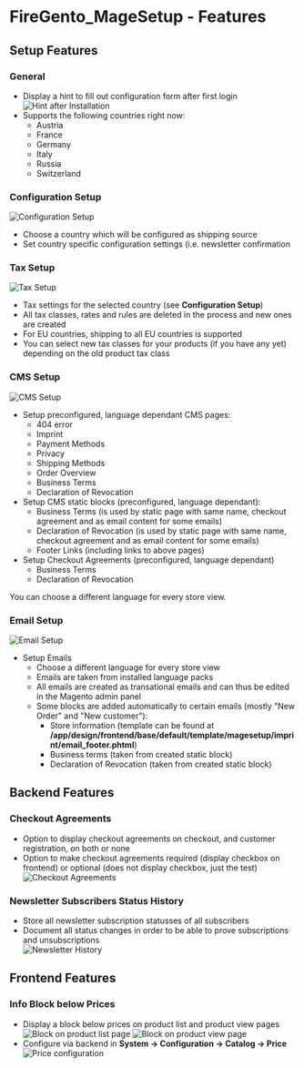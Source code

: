 FireGento_MageSetup - Features
=====================
## Setup Features
### General
- Display a hint to fill out configuration form after first login  
![Hint after Installation](https://raw.github.com/firegento/firegento-magesetup/development/docs/features/images/install-hint.png "Hint after Installation")
- Supports the following countries right now:
    * Austria
    * France
    * Germany
    * Italy
    * Russia
    * Switzerland
    
### Configuration Setup
![Configuration Setup](https://raw.github.com/firegento/firegento-magesetup/development/docs/features/images/setup-configuration.png "Configuration Setup")

- Choose a country which will be configured as shipping source
- Set country specific configuration settings (i.e. newsletter confirmation

### Tax Setup
![Tax Setup](https://raw.github.com/firegento/firegento-magesetup/development/docs/features/images/setup-tax.png "Tax Setup")

- Tax settings for the selected country (see **Configuration Setup**) 
- All tax classes, rates and rules are deleted in the process and new ones are created
- For EU countries, shipping to all EU countries is supported
- You can select new tax classes for your products (if you have any yet) depending on the old product tax class

### CMS Setup
![CMS Setup](https://raw.github.com/firegento/firegento-magesetup/development/docs/features/images/setup-cms.png "CMS Setup")

- Setup preconfigured, language dependant CMS pages:  
    * 404 error
    * Imprint
    * Payment Methods
    * Privacy
    * Shipping Methods
    * Order Overview
    * Business Terms
    * Declaration of Revocation  
- Setup CMS static blocks (preconfigured, language dependant):
    * Business Terms (is used by static page with same name, checkout agreement and as email content for some emails) 
    * Declaration of Revocation (is used by static page with same name, checkout agreement and as email content for some emails)
    * Footer Links (including links to above pages)
- Setup Checkout Agreements (preconfigured, language dependant)
    * Business Terms
    * Declaration of Revocation
    
You can choose a different language for every store view.

### Email Setup
![Email Setup](https://raw.github.com/firegento/firegento-magesetup/development/docs/features/images/setup-email.png "Email Setup")
  
- Setup Emails 
    * Choose a different language for every store view 
    * Emails are taken from installed language packs
    * All emails are created as transational emails and can thus be edited in the Magento admin panel
    * Some blocks are added automatically to certain emails (mostly "New Order" and "New customer"):
        - Store information (template can be found at **/app/design/frontend/base/default/template/magesetup/imprint/email_footer.phtml**)
        - Business terms (taken from created static block)
        - Declaration of Revocation (taken from created static block)
        
## Backend Features        
### Checkout Agreements
- Option to display checkout agreements on checkout, and customer registration, on both or none
- Option to make checkout agreements required (display checkbox on frontend) or optional (does not display checkbox, just the test)  
![Checkout Agreements](https://raw.github.com/firegento/firegento-magesetup/development/docs/features/images/checkout-agreements.png "Checkout Agreements")

### Newsletter Subscribers Status History
- Store all newsletter subscription statusses of all subscribers
- Document all status changes in order to be able to prove subscriptions and unsubscriptions   
![Newsletter History](https://raw.github.com/firegento/firegento-magesetup/development/docs/features/images/newsletter-history.png "Newsletter History")

## Frontend Features
### Info Block below Prices
- Display a block below prices on product list and product view pages  
![Block on product list page](https://raw.github.com/firegento/firegento-magesetup/development/docs/features/images/price-text-list.png "Block on product list page")
![Block on product view page](https://raw.github.com/firegento/firegento-magesetup/development/docs/features/images/price-text-view.png "Block on product view page")
- Configure via backend in **System -> Configuration -> Catalog -> Price**  
![Price configuration](https://raw.github.com/firegento/firegento-magesetup/development/docs/features/images/price-configuration.png "Price configuration")